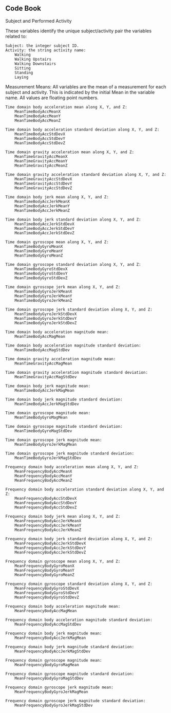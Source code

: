 ## Code Book

Subject and Performed Activity

These variables identify the unique subject/activity pair the variables related to:

    Subject: the integer subject ID.
    Activity: the string activity name:
        Walking
        Walking Upstairs
        Walking Downstairs
        Sitting
        Standing
        Laying

Measurement Means:
	All variables are the mean of a measurement for each subject and activity. This is indicated by the initial Mean in the variable name. 
	All values are floating point numbers.

    Time domain body acceleration mean along X, Y, and Z:
        MeanTimeBodyAccMeanX
        MeanTimeBodyAccMeanY
        MeanTimeBodyAccMeanZ

    Time domain body acceleration standard deviation along X, Y, and Z:
        MeanTimeBodyAccStdDevX
        MeanTimeBodyAccStdDevY
        MeanTimeBodyAccStdDevZ

    Time domain gravity acceleration mean along X, Y, and Z:
        MeanTimeGravityAccMeanX
        MeanTimeGravityAccMeanY
        MeanTimeGravityAccMeanZ

    Time domain gravity acceleration standard deviation along X, Y, and Z:
        MeanTimeGravityAccStdDevX
        MeanTimeGravityAccStdDevY
        MeanTimeGravityAccStdDevZ

    Time domain body jerk mean along X, Y, and Z:
        MeanTimeBodyAccJerkMeanX
        MeanTimeBodyAccJerkMeanY
        MeanTimeBodyAccJerkMeanZ

    Time domain body jerk standard deviation along X, Y, and Z:
        MeanTimeBodyAccJerkStdDevX
        MeanTimeBodyAccJerkStdDevY
        MeanTimeBodyAccJerkStdDevZ

    Time domain gyroscope mean along X, Y, and Z:
        MeanTimeBodyGyroMeanX
        MeanTimeBodyGyroMeanY
        MeanTimeBodyGyroMeanZ

    Time domain gyroscope standard deviation along X, Y, and Z:
        MeanTimeBodyGyroStdDevX
        MeanTimeBodyGyroStdDevY
        MeanTimeBodyGyroStdDevZ

    Time domain gyroscope jerk mean along X, Y, and Z:
        MeanTimeBodyGyroJerkMeanX
        MeanTimeBodyGyroJerkMeanY
        MeanTimeBodyGyroJerkMeanZ

    Time domain gyroscope jerk standard deviation along X, Y, and Z:
        MeanTimeBodyGyroJerkStdDevX
        MeanTimeBodyGyroJerkStdDevY
        MeanTimeBodyGyroJerkStdDevZ

    Time domain body acceleration magnitude mean:
        MeanTimeBodyAccMagMean

    Time domain body acceleration magnitude standard deviation:
        MeanTimeBodyAccMagStdDev

    Time domain gravity acceleration magnitude mean:
        MeanTimeGravityAccMagMean

    Time domain gravity acceleration magnitude standard deviation:
        MeanTimeGravityAccMagStdDev

    Time domain body jerk magnitude mean:
        MeanTimeBodyAccJerkMagMean

    Time domain body jerk magnitude standard deviation:
        MeanTimeBodyAccJerkMagStdDev

    Time domain gyroscope magnitude mean:
        MeanTimeBodyGyroMagMean

    Time domain gyroscope magnitude standard deviation:
        MeanTimeBodyGyroMagStdDev

    Time domain gyroscope jerk magnitude mean:
        MeanTimeBodyGyroJerkMagMean

    Time domain gyroscope jerk magnitude standard deviation:
        MeanTimeBodyGyroJerkMagStdDev

    Frequency domain body acceleration mean along X, Y, and Z:
        MeanFrequencyBodyAccMeanX
        MeanFrequencyBodyAccMeanY
        MeanFrequencyBodyAccMeanZ

    Frequency domain body acceleration standard deviation along X, Y, and Z:
        MeanFrequencyBodyAccStdDevX
        MeanFrequencyBodyAccStdDevY
        MeanFrequencyBodyAccStdDevZ

    Frequency domain body jerk mean along X, Y, and Z:
        MeanFrequencyBodyAccJerkMeanX
        MeanFrequencyBodyAccJerkMeanY
        MeanFrequencyBodyAccJerkMeanZ

    Frequency domain body jerk standard deviation along X, Y, and Z:
        MeanFrequencyBodyAccJerkStdDevX
        MeanFrequencyBodyAccJerkStdDevY
        MeanFrequencyBodyAccJerkStdDevZ

    Frequency domain gyroscope mean along X, Y, and Z:
        MeanFrequencyBodyGyroMeanX
        MeanFrequencyBodyGyroMeanY
        MeanFrequencyBodyGyroMeanZ

    Frequency domain gyroscope standard deviation along X, Y, and Z:
        MeanFrequencyBodyGyroStdDevX
        MeanFrequencyBodyGyroStdDevY
        MeanFrequencyBodyGyroStdDevZ

    Frequency domain body acceleration magnitude mean:
        MeanFrequencyBodyAccMagMean

    Frequency domain body acceleration magnitude standard deviation:
        MeanFrequencyBodyAccMagStdDev

    Frequency domain body jerk magnitude mean:
        MeanFrequencyBodyAccJerkMagMean

    Frequency domain body jerk magnitude standard deviation:
        MeanFrequencyBodyAccJerkMagStdDev

    Frequency domain gyroscope magnitude mean:
        MeanFrequencyBodyGyroMagMean

    Frequency domain gyroscope magnitude standard deviation:
        MeanFrequencyBodyGyroMagStdDev

    Frequency domain gyroscope jerk magnitude mean:
        MeanFrequencyBodyGyroJerkMagMean

    Frequency domain gyroscope jerk magnitude standard deviation:
        MeanFrequencyBodyGyroJerkMagStdDev